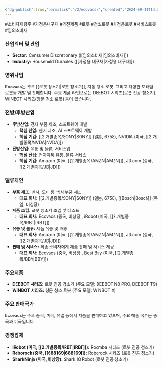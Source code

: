 ```yaml
---
{"dg-publish":true,"permalink":"/2/ecovacs/","created":"2024-09-19T14:36:55.582+09:00","updated":"2025-06-03T20:05:58.862+09:00"}
---
```


#소비자재량주 #가정용내구재 #가전제품 #로봇 #청소로봇 #가정용로봇 #서비스로봇 #임의소비재

### 산업섹터 및 산업

- **Sector:** Consumer Discretionary ([[임의소비재\|임의소비재]])
- **Industry:** Household Durables ([[가정용 내구재\|가정용 내구재]])

### 영위사업

Ecovacs는 주로 [[로봇 청소기\|로봇 청소기]], 자동 청소 로봇, 그리고 다양한 모바일 로봇을 개발 및 판매합니다. 주요 제품 라인으로는 DEEBOT 시리즈(로봇 진공 청소기), WINBOT 시리즈(창문 청소 로봇) 등이 있습니다.

### 전방/후방산업

- **후방산업:** 전자 부품 제조, 소프트웨어 개발
    - **핵심 산업:** 센서 제조, AI 소프트웨어 개발
    - **핵심 기업:** [[2.개별종목/SONY\|SONY]] (일본, 6758), NVIDIA (미국, [[2.개별종목/NVDA\|NVDA]])
- **전방산업:** 유통 및 물류, 서비스업
    - **핵심 산업:** 전자제품 유통, 물류 서비스
    - **핵심 기업:** Amazon (미국, [[2.개별종목/AMZN\|AMZN]]), JD.com (중국, [[2.개별종목/JD\|JD]])

### 밸류체인

- **부품 제조:** 센서, 모터 등 핵심 부품 제조
    - **대표 회사:** [[2.개별종목/SONY\|SONY]] (일본, 6758), [[Bosch\|Bosch]] (독일, 비상장)
- **제품 조립:** 로봇 청소기 조립 및 테스트
    - **대표 회사:** Ecovacs (중국, 비상장), iRobot (미국, [[2.개별종목/IRBT\|IRBT]])
- **유통 및 물류:** 제품 유통 및 배송
    - **대표 회사:** Amazon (미국, [[2.개별종목/AMZN\|AMZN]]), JD.com (중국, [[2.개별종목/JD\|JD]])
- **판매 및 서비스:** 최종 소비자에게 제품 판매 및 서비스 제공
    - **대표 회사:** Ecovacs (중국, 비상장), Best Buy (미국, [[2.개별종목/BBY\|BBY]])

### 주요제품

- **DEEBOT 시리즈:** 로봇 진공 청소기 (주요 모델: DEEBOT N8 PRO, DEEBOT T9)
- **WINBOT 시리즈:** 창문 청소 로봇 (주요 모델: WINBOT X)

### 주요 판매국가

Ecovacs는 주로 중국, 미국, 유럽 등에서 제품을 판매하고 있으며, 주요 매출 국가는 중국과 미국입니다.

### 경쟁업체

- **iRobot (미국, [[2.개별종목/IRBT\|IRBT]]):** Roomba 시리즈 (로봇 진공 청소기)
- **Roborock (중국, [[688169\|688169]]):** Roborock 시리즈 (로봇 진공 청소기)
- **SharkNinja (미국, 비상장):** Shark IQ Robot (로봇 진공 청소기)